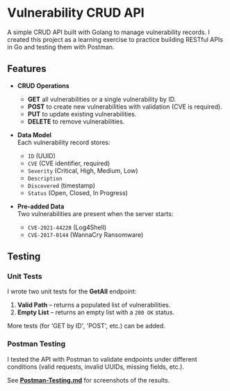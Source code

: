# Vulnerability CRUD API

A simple CRUD API built with Golang to manage vulnerability records.
I created this project as a learning exercise to practice building RESTful APIs in Go and testing them with Postman.  

## Features

- **CRUD Operations**
  - **GET** all vulnerabilities or a single vulnerability by ID.
  - **POST** to create new vulnerabilities with validation (CVE is required).
  - **PUT** to update existing vulnerabilities.
  - **DELETE** to remove vulnerabilities.

- **Data Model**  
  Each vulnerability record stores:
  - `ID` (UUID)
  - `CVE` (CVE identifier, required)
  - `Severity` (Critical, High, Medium, Low)
  - `Description`
  - `Discovered` (timestamp)
  - `Status` (Open, Closed, In Progress)

- **Pre-added Data**  
  Two vulnerabilities are present when the server starts:
  - `CVE-2021-44228` (Log4Shell)
  - `CVE-2017-0144` (WannaCry Ransomware)

## Testing

### Unit Tests

I wrote two unit tests for the **GetAll** endpoint:

1. **Valid Path** – returns a populated list of vulnerabilities.  
2. **Empty List** – returns an empty list with a `200 OK` status.  

More tests (for 'GET by ID', 'POST', etc.) can be added.

### Postman Testing

I tested the API with Postman to validate endpoints under different conditions (valid requests, invalid UUIDs, missing fields, etc.).

See **[Postman-Testing.md](./Postman-Testing.md)** for screenshots of the results.
